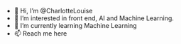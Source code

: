 - 👋 Hi, I’m @CharlotteLouise
- 👀 I’m interested in front end, AI and Machine Learning. 
- 🌱 I’m currently learning Machine Learning 
- 📫 Reach me here 

<!---
Macklou/Macklou is a ✨ special ✨ repository because its `README.md` (this file) appears on your GitHub profile.
You can click the Preview link to take a look at your changes.
--->
